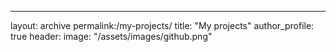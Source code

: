 ---
layout: archive
permalink:/my-projects/
title: "My projects"
author_profile: true
header:
  image: "/assets/images/github.png"